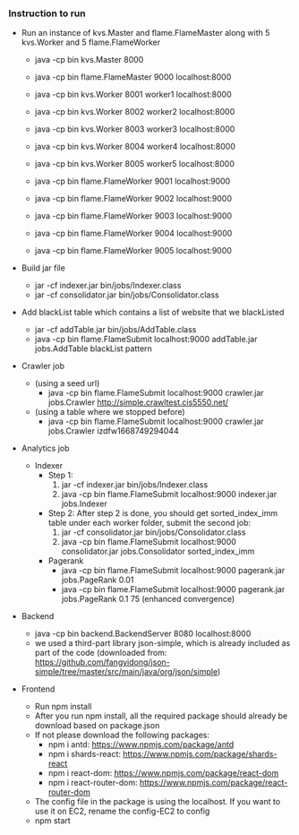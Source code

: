 ### Instruction to run

- Run an instance of kvs.Master and flame.FlameMaster along with 5 kvs.Worker and 5 flame.FlameWorker
  - java -cp bin kvs.Master 8000 
  - java -cp bin flame.FlameMaster 9000 localhost:8000 

  - java -cp bin kvs.Worker 8001 worker1 localhost:8000 
  - java -cp bin kvs.Worker 8002 worker2 localhost:8000 
  - java -cp bin kvs.Worker 8003 worker3 localhost:8000 
  - java -cp bin kvs.Worker 8004 worker4 localhost:8000 
  - java -cp bin kvs.Worker 8005 worker5 localhost:8000 

  - java -cp bin flame.FlameWorker 9001 localhost:9000 
  - java -cp bin flame.FlameWorker 9002 localhost:9000 
  - java -cp bin flame.FlameWorker 9003 localhost:9000 
  - java -cp bin flame.FlameWorker 9004 localhost:9000 
  - java -cp bin flame.FlameWorker 9005 localhost:9000 

- Build jar file
  - jar -cf indexer.jar bin/jobs/Indexer.class
  - jar -cf consolidator.jar bin/jobs/Consolidator.class

- Add blackList table which contains a list of website that we blackListed
  - jar -cf addTable.jar bin/jobs/AddTable.class
  - java -cp bin flame.FlameSubmit localhost:9000 addTable.jar jobs.AddTable blackList pattern

- Crawler job
  - (using a seed url)
    - java -cp bin flame.FlameSubmit localhost:9000 crawler.jar jobs.Crawler http://simple.crawltest.cis5550.net/
  - (using a table where we stopped before)
    - java -cp bin flame.FlameSubmit localhost:9000 crawler.jar jobs.Crawler izdfw1668749294044

- Analytics job
  - Indexer
    - Step 1:
      1. jar -cf indexer.jar bin/jobs/Indexer.class
      2. java -cp bin flame.FlameSubmit localhost:9000 indexer.jar jobs.Indexer
    - Step 2: After step 2 is done, you should get sorted_index_imm table under each worker folder, submit the second job:
      1. jar -cf consolidator.jar bin/jobs/Consolidator.class
      2. java -cp bin flame.FlameSubmit localhost:9000 consolidator.jar jobs.Consolidator sorted_index_imm
	- Pagerank
	  - java -cp bin flame.FlameSubmit localhost:9000 pagerank.jar jobs.PageRank 0.01
	  - java -cp bin flame.FlameSubmit localhost:9000 pagerank.jar jobs.PageRank 0.1 75 (enhanced convergence)

- Backend
  - java -cp bin backend.BackendServer 8080 localhost:8000
  - we used a third-part library json-simple, which is already included as part of the code (downloaded from: https://github.com/fangyidong/json-simple/tree/master/src/main/java/org/json/simple)

- Frontend
  - Run npm install
  - After you run npm install, all the required package should already be download based on package.json
  - If not please download the following packages:
    - npm i antd: https://www.npmjs.com/package/antd
    - npm i shards-react: https://www.npmjs.com/package/shards-react
    - npm i react-dom: https://www.npmjs.com/package/react-dom
    - npm i react-router-dom: https://www.npmjs.com/package/react-router-dom
  - The config file in the package is using the localhost. If you want to use it on EC2, rename the config-EC2 to config
  - npm start
